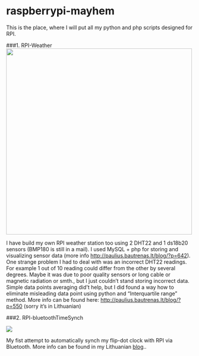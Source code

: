 # raspberrypi-mayhem
This is the place, where I will put all my python and php scripts designed for RPI.

###1. RPI-Weather
<img src="http://paulius.bautrenas.lt/blog/wp-content/uploads/2015/02/highcarts1.png" width="500">


I have build my own RPI weather station too using 2 DHT22 and 1 ds18b20 sensors (BMP180 is still in a mail). I used MySQL + php for storing and visualizing sensor data (more info http://paulius.bautrenas.lt/blog/?p=642). One strange problem I had to deal with was an incorrect DHT22 readings. For example 1 out of 10 reading could differ from the other by several degrees. Maybe it was due to poor quality sensors or long cable or magnetic radiation or smth., but I just couldn’t stand storing incorrect data. Simple data points averaging did’t help, but I did found a way how to eliminate misleading data point using python and “Interquartile range” method. More info can be found here: http://paulius.bautrenas.lt/blog/?p=550 (sorry it’s in Lithuanian)


###2. RPI-bluetoothTimeSynch

![](http://paulius.bautrenas.lt/blog/wp-content/uploads/2015/04/flip-dot-clock-synch.png)

My fist attempt to automatically synch my flip-dot clock with RPI via Bluetooth. More info can be found in my Lithuanian [blog](http://paulius.bautrenas.lt/blog/?p=750)..
